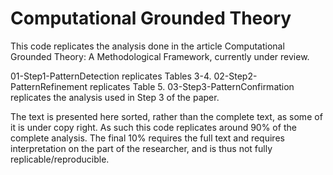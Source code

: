 # Computational Grounded Theory
This code replicates the analysis done in the article Computational Grounded Theory: A Methodological Framework, currently under review.

01-Step1-PatternDetection replicates Tables 3-4.
02-Step2-PatternRefinement replicates Table 5.
03-Step3-PatternConfirmation replicates the analysis used in Step 3 of the paper.

The text is presented here sorted, rather than the complete text, as some of it is under copy right. As such this code replicates around 90% of the complete analysis. The final 10% requires the full text and requires interpretation on the part of the researcher, and is thus not fully replicable/reproducible.
